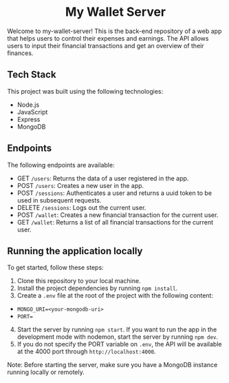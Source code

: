 <h1 align="center">My Wallet Server</h1>

Welcome to my-wallet-server! This is the back-end repository of a web app that helps users to control their expenses and earnings. The API allows users to input their financial transactions and get an overview of their finances.

## Tech Stack

This project was built using the following technologies:

- Node.js
- JavaScript
- Express
- MongoDB

## Endpoints

The following endpoints are available:

- GET `/users`: Returns the data of a user registered in the app.
- POST `/users`: Creates a new user in the app.
- POST `/sessions`: Authenticates a user and returns a uuid token to be used in subsequent requests.
- DELETE `/sessions`: Logs out the current user.
- POST `/wallet`: Creates a new financial transaction for the current user.
- GET `/wallet`: Returns a list of all financial transactions for the current user.

## Running the application locally

To get started, follow these steps:

1. Clone this repository to your local machine.
2. Install the project dependencies by running `npm install`.
3. Create a `.env` file at the root of the project with the following content:
  - `MONGO_URI=<your-mongodb-uri>`
  - `PORT=`
4. Start the server by running `npm start`. If you want to run the app in the development mode with nodemon, start the server by running `npm dev`.
5. If you do not specify the PORT variable on `.env`, the API will be available at the 4000 port through `http://localhost:4000`.

Note: Before starting the server, make sure you have a MongoDB instance running locally or remotely.
